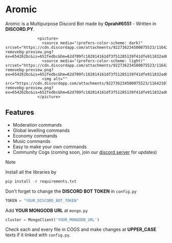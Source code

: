 # Aromic
Aromic is a Multipurpose Discord Bot made by **Oprah#6551** - Written in **DISCORD.PY**.

                  <picture>
                    <source media="(prefers-color-scheme: dark)" srcset="https://cdn.discordapp.com/attachments/922736234500075523/1164210732045455430/AROMIC-removebg-preview.png?ex=654262bc&is=652fedbc&hm=62d709fc182814161df3f51285139f41dfe911832ad6a483bdce0e8fda8fb786&">
                    <source media="(prefers-color-scheme: light)" srcset="https://cdn.discordapp.com/attachments/922736234500075523/1164210732045455430/AROMIC-removebg-preview.png?ex=654262bc&is=652fedbc&hm=62d709fc182814161df3f51285139f41dfe911832ad6a483bdce0e8fda8fb786&">
                    <img alt="" src="https://cdn.discordapp.com/attachments/922736234500075523/1164210732045455430/AROMIC-removebg-preview.png?ex=654262bc&is=652fedbc&hm=62d709fc182814161df3f51285139f41dfe911832ad6a483bdce0e8fda8fb786&">
                  </picture>

## Features
- Moderation commands
- Global levelling commands
- Economy commands
- Music commands
- Easy to make your own commands
- Community Cogs (coming soon, join our [discord server](https://discord.gg/pdbvV6h5cS) for updates)

> [!NOTE]
> Install all the libraries by
> ```python
> pip install -r requirements.txt
> ```
> Don't forget to change the **DISCORD BOT TOKEN** in `config.py`
> ```python
> TOKEN = "YOUR_DISCORD_BOT_TOKEN"
> ```
> Add **YOUR MONGODB URL** at `mongo.py`
> ```python
> cluster = MongoClient('YOUR_MONGODB_URL')
> ```
>  Check each and every file in COGS and make changes at **UPPER_CASE** texts if it linked with `config.py`. 
